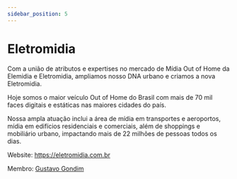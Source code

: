 ```yaml
---
sidebar_position: 5
---
```


# Eletromidia

Com a união de atributos e expertises no mercado de Mídia Out of Home da Elemidia e Eletromidia, ampliamos nosso DNA urbano e criamos a nova Eletromidia.

Hoje somos o maior veículo Out of Home do Brasil com mais de 70 mil faces digitais e estáticas nas maiores cidades do país.

Nossa ampla atuação inclui a área de mídia em transportes e aeroportos, mídia em edifícios residenciais e comerciais, além de shoppings e mobiliário urbano, impactando mais de 22 milhões de pessoas todos os dias.

Website: https://eletromidia.com.br

Membro: [Gustavo Gondim](https://www.linkedin.com/in/gustavogondim/)
